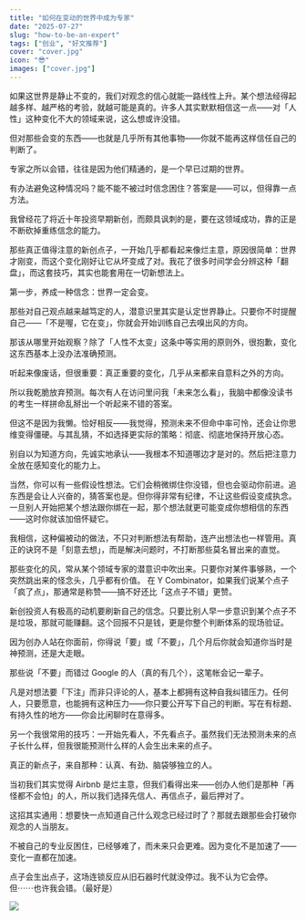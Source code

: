 ```yaml
---
title: "如何在变动的世界中成为专家"
date: "2025-07-27"
slug: "how-to-be-an-expert"
tags: ["创业", "好文推荐"]
cover: "cover.jpg"
icon: "😎"
images: ["cover.jpg"]
---
```

如果这世界是静止不变的，我们对观念的信心就能一路线性上升。某个想法经得起越多样、越严格的考验，就越可能是真的。许多人其实默默相信这一点——对「人性」这种变化不大的领域来说，这么想或许没错。



但对那些会变的东西——也就是几乎所有其他事物——你就不能再这样信任自己的判断了。



专家之所以会错，往往是因为他们精通的，是一个早已过期的世界。



有办法避免这种情况吗？能不能不被过时信念困住？答案是——可以，但得靠一点方法。



我曾经花了将近十年投资早期新创，而颇具讽刺的是，要在这领域成功，靠的正是不断砍掉重练信念的能力。



那些真正值得注意的新创点子，一开始几乎都看起来像烂主意，原因很简单：世界才刚变，而这个变化刚好让它从坏变成了对。我花了很多时间学会分辨这种「翻盘」，而这套技巧，其实也能套用在一切新想法上。



第一步，养成一种信念：世界一定会变。



那些对自己观点越来越笃定的人，潜意识里其实是认定世界静止。只要你不时提醒自己——「不是喔，它在变」，你就会开始训练自己去嗅出风的方向。



那该从哪里开始观察？除了「人性不太变」这条中等实用的原则外，很抱歉，变化这东西基本上没办法准确预测。



听起来像废话，但很重要：真正重要的变化，几乎从来都来自意料之外的方向。



所以我乾脆放弃预测。每次有人在访问里问我「未来怎么看」，我脑中都像没读书的考生一样拼命乱掰出一个听起来不错的答案。



但这不是因为我懒。恰好相反——我觉得，预测未来不但命中率可怜，还会让你思维变得僵硬。与其乱猜，不如选择更实际的策略：彻底、彻底地保持开放心态。



别自以为知道方向，先诚实地承认——我根本不知道哪边才是对的。然后把注意力全放在感知变化的能力上。



当然，你可以有一些假设性想法。它们会稍微绑住你没错，但也会驱动你前进。追东西是会让人兴奋的，猜答案也是。但你得非常有纪律，不让这些假设变成执念。
一旦别人开始把某个想法跟你绑在一起，那个想法就更可能变成你想相信的东西——这时你就该加倍怀疑它。



我相信，这种偏被动的做法，不只对判断想法有帮助，连产出想法也一样管用。真正的诀窍不是「刻意去想」，而是解决问题时，不打断那些莫名冒出来的直觉。



那些变化的风，常从某个领域专家的潜意识中吹出来。只要你对某件事够熟，一个突然跳出来的怪念头，几乎都有价值。
在 Y Combinator，如果我们说某个点子「疯了点」，那通常是称赞——搞不好还比「这点子不错」更赞。



新创投资人有极高的动机要刷新自己的信念。只要比别人早一步意识到某个点子不是垃圾，那就可能赚翻。这个回报不只是钱，更是你整个判断体系的现场验证。



因为创办人站在你面前，你得说「要」或「不要」，几个月后你就会知道你当时是神预测，还是大走眼。



那些说「不要」而错过 Google 的人（真的有几个），这笔帐会记一辈子。



凡是对想法要「下注」而非只评论的人，基本上都拥有这种自我纠错压力。任何人，只要愿意，也能拥有这种压力——你只要公开写下自己的判断。写在有标题、有持久性的地方——你会比闲聊时在意得多。



另一个我很常用的技巧：一开始先看人，不先看点子。虽然我们无法预测未来的点子长什么样，但我很能预测什么样的人会生出未来的点子。



真正的新点子，来自那种：认真、有劲、脑袋够独立的人。



当初我们其实觉得 Airbnb 是烂主意，但我们看得出来——创办人他们是那种「再怪都不会怕」的人，所以我们选择先信人、再信点子，最后押对了。



这招其实通用：想要快一点知道自己什么观念已经过时了？那就去跟那些会打破你观念的人当朋友。



不被自己的专业反困住，已经够难了，而未来只会更难。因为变化不是加速了——变化一直都在加速。



点子会生出点子，这场连锁反应从旧石器时代就没停过。我不认为它会停。
但⋯⋯也许我会错。（最好是）




![](https://prod-files-secure.s3.us-west-2.amazonaws.com/112d0858-5090-4d34-a606-b75eb8d65fd2/46476355-9cf3-4e99-9b7a-3531bc426380/1000202064.png?X-Amz-Algorithm=AWS4-HMAC-SHA256&X-Amz-Content-Sha256=UNSIGNED-PAYLOAD&X-Amz-Credential=ASIAZI2LB466T6XGAH5Q%2F20251005%2Fus-west-2%2Fs3%2Faws4_request&X-Amz-Date=20251005T035015Z&X-Amz-Expires=3600&X-Amz-Security-Token=IQoJb3JpZ2luX2VjEND%2F%2F%2F%2F%2F%2F%2F%2F%2F%2FwEaCXVzLXdlc3QtMiJHMEUCIQD2jl0gGTGKySTgcmLD5jC0XU9jQu4caekLKjnkmNJG9gIgPW09Msq0rhX0Wo4fra08KjpaPAGpH92qGRFe2bWTXnsq%2FwMIaRAAGgw2Mzc0MjMxODM4MDUiDE0Svd8H6znncQ0zwCrcA0ueEHcwtnwNv6%2BsZ26sm%2B9iTS2Jn8IQuyYEatpXd%2B7%2Bqpinf28UWtD6WpZUMyvEOKipc3TCdglTKRTwIdkAjWQmWE0ctUMKCgGtzK4LwU8cY%2F%2FMmSkCApecCFmFoWfVYGdAArpAAzswljZQz8JRANUyCq0ttSez1gLU38t3mVrfuYpUAk87p%2B3%2Bku8No7dC65c52PoiQXfHiTvl9K%2BdS2LE1mIC1jETbq1NzjPty4xOKvDeyyxywKangbvUj%2BG1xmFhtje%2F1QP9ihs6Bentk9bH1KdFNMtM8p6%2FIbzfV1Ro%2F9MHO4z8qz0D6OIlxvdEIDPaiXu2RzPVycArgSbrFhV4vh%2FBoxPWpTUdmEzrq%2Fy%2F8DrDQbNXzv7%2FjIPBYRZ0i4i9p6BCmKWNioxtStEGruI0dJwrYmuccJAAaio6hG2FMBQn%2BWx11fFgiYCxyA9zxok5GdUi2IsD%2F5ZLu%2BwA2c5BkSNn5bmd7Q6SmIiV%2Fvst4ZznoUx0bbz98INx6lB1nIdjsHMXwfMYzhfRI%2F852EBVREqCUqE2ii7i6v0xkhJlef4iqGZgXL6uNkyaSSG6rk%2BRcbPgHM9baEehLwOGqKbcMEWsxVbydTEvy7psSIb4lla%2BAYPg16plAzCWMLXhhscGOqUBMg8yH37gRLiqdgMSSXycp%2BBRs2aAqoF8CvEw483pcNHVOMlk1HBhtWVS1eJwYnd8eG%2FGSKMZLkLMwJHIvS0FJZt2g2npztHqSYOhL98A%2BV3pVoaL3oc18Iw1amXqyVmnfE%2FOTj0R5sLlMoZ4fG%2BqUU3pydRoKYOBm6lAI3rcR3lGFeZscc6JNrpGsiRcJc8J92UX2G4ToxnAod%2FgEfjmZAunKne1&X-Amz-Signature=d0f75ac3fca14b1a918308e3ebe243aab16b405aab101d2ec80e7972046c6af1&X-Amz-SignedHeaders=host&x-amz-checksum-mode=ENABLED&x-id=GetObject)

